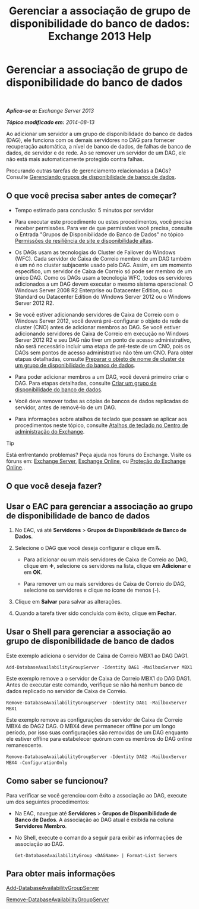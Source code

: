 ﻿---
title: 'Gerenciar a associação de grupo de disponibilidade do banco de dados: Exchange 2013 Help'
TOCTitle: Gerenciar a associação de grupo de disponibilidade do banco de dados
ms:assetid: fb2ea15e-96d5-4045-b75b-b0aa5fc60479
ms:mtpsurl: https://technet.microsoft.com/pt-br/library/Dd351278(v=EXCHG.150)
ms:contentKeyID: 50487041
ms.date: 05/22/2018
mtps_version: v=EXCHG.150
ms.translationtype: MT
---

# Gerenciar a associação de grupo de disponibilidade do banco de dados

 

_**Aplica-se a:** Exchange Server 2013_

_**Tópico modificado em:** 2014-08-13_

Ao adicionar um servidor a um grupo de disponibilidade do banco de dados (DAG), ele funciona com os demais servidores no DAG para fornecer recuperação automática, a nível de banco de dados, de falhas de banco de dados, de servidor e de rede. Ao se remover um servidor de um DAG, ele não está mais automaticamente protegido contra falhas.

Procurando outras tarefas de gerenciamento relacionadas a DAGs? Consulte [Gerenciando grupos de disponibilidade de banco de dados](managing-database-availability-groups-exchange-2013-help.md).

## O que você precisa saber antes de começar?

  - Tempo estimado para conclusão: 5 minutos por servidor

  - Para executar este procedimento ou estes procedimentos, você precisa receber permissões. Para ver de que permissões você precisa, consulte o Entrada "Grupos de Disponibilidade do Banco de Dados" no tópico [Permissões de resiliência de site e disponibilidade altas](high-availability-and-site-resilience-permissions-exchange-2013-help.md).

  - Os DAGs usam as tecnologias do Cluster de Failover do Windows (WFC). Cada servidor de Caixa de Correio membro de um DAG também é um nó no cluster subjacente usado pelo DAG. Assim, em um momento específico, um servidor de Caixa de Correio só pode ser membro de um único DAG. Como os DAGs usam a tecnologia WFC, todos os servidores adicionados a um DAG devem executar o mesmo sistema operacional: O Windows Server 2008 R2 Enterprise ou Datacenter Edition, ou o Standard ou Datacenter Edition do Windows Server 2012 ou o Windows Server 2012 R2.

  - Se você estiver adicionando servidores de Caixa de Correio com o Windows Server 2012, você deverá pré-configurar o objeto de rede de cluster (CNO) antes de adicionar membros ao DAG. Se você estiver adicionando servidores de Caixa de Correio em execução no Windows Server 2012 R2 e seu DAG não tiver um ponto de acesso administrativo, não será necessário incluir uma etapa de pré-teste de um CNO, pois os DAGs sem pontos de acesso administrativo não têm um CNO. Para obter etapas detalhadas, consulte [Preparar o objeto de nome de cluster de um grupo de disponibilidade do banco de dados](pre-stage-the-cluster-name-object-for-a-database-availability-group-exchange-2013-help.md).

  - Para poder adicionar membros a um DAG, você deverá primeiro criar o DAG. Para etapas detalhadas, consulte [Criar um grupo de disponibilidade do banco de dados](create-a-database-availability-group-exchange-2013-help.md).

  - Você deve remover todas as cópias de bancos de dados replicadas do servidor, antes de removê-lo de um DAG.

  - Para informações sobre atalhos de teclado que possam se aplicar aos procedimentos neste tópico, consulte [Atalhos de teclado no Centro de administração do Exchange](keyboard-shortcuts-in-the-exchange-admin-center-exchange-online-protection-help.md).


> [!TIP]
> Está enfrentando problemas? Peça ajuda nos fóruns do Exchange. Visite os fóruns em: <A href="https://go.microsoft.com/fwlink/p/?linkid=60612">Exchange Server</A>, <A href="https://go.microsoft.com/fwlink/p/?linkid=267542">Exchange Online</A>, ou <A href="https://go.microsoft.com/fwlink/p/?linkid=285351">Proteção do Exchange Online</A>..



## O que você deseja fazer?

## Usar o EAC para gerenciar a associação ao grupo de disponibilidade de banco de dados

1.  No EAC, vá até **Servidores** \> **Grupos de Disponibilidade de Banco de Dados**.

2.  Selecione o DAG que você deseja configurar e clique em ![Gerenciar membros DAG](images/Dd351278.d567ae56-d6cd-4edb-ab67-ad8f7c58f337(EXCHG.150).gif "Gerenciar membros DAG").
    
      - Para adicionar ou um mais servidores de Caixa de Correio ao DAG, clique em ![Ícone Adicionar](images/JJ218640.c1e75329-d6d7-4073-a27d-498590bbb558(EXCHG.150).gif "Ícone Adicionar"), selecione os servidores na lista, clique em **Adicionar** e em **OK**.
    
      - Para remover um ou mais servidores de Caixa de Correio do DAG, selecione os servidores e clique no ícone de menos (-).

3.  Clique em **Salvar** para salvar as alterações.

4.  Quando a tarefa tiver sido concluída com êxito, clique em **Fechar**.

## Usar o Shell para gerenciar a associação ao grupo de disponibilidade de banco de dados

Este exemplo adiciona o servidor de Caixa de Correio MBX1 ao DAG DAG1.

    Add-DatabaseAvailabilityGroupServer -Identity DAG1 -MailboxServer MBX1

Este exemplo remove a o servidor de Caixa de Correio MBX1 do DAG DAG1. Antes de executar este comando, verifique se não há nenhum banco de dados replicado no servidor de Caixa de Correio.

    Remove-DatabaseAvailabilityGroupServer -Identity DAG1 -MailboxServer MBX1

Este exemplo remove as configurações do servidor de Caixa de Correio MBX4 do DAG2 DAG. O MBX4 deve permanecer offline por um longo período, por isso suas configurações são removidas de um DAG enquanto ele estiver offline para estabelecer quórum com os membros do DAG online remanescente.

    Remove-DatabaseAvailabilityGroupServer -Identity DAG2 -MailboxServer MBX4 -ConfigurationOnly

## Como saber se funcionou?

Para verificar se você gerenciou com êxito a associação ao DAG, execute um dos seguintes procedimentos:

  - Na EAC, navegue até **Servidores** \> **Grupos de Disponibilidade de Banco de Dados**. A associação ao DAG atual é exibida na coluna **Servidores Membro**.

  - No Shell, execute o comando a seguir para exibir as informações de associação ao DAG.
    
        Get-DatabaseAvailabilityGroup <DAGName> | Format-List Servers

## Para obter mais informações

[Add-DatabaseAvailabilityGroupServer](https://technet.microsoft.com/pt-br/library/dd298049\(v=exchg.150\))

[Remove-DatabaseAvailabilityGroupServer](https://technet.microsoft.com/pt-br/library/dd297956\(v=exchg.150\))

